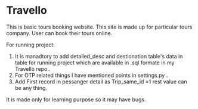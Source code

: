 # Travello
This is basic tours booking website. This site is made up for particular tours company.
User can book their tours online.

For running project:
1. It is manadtory to add detailed_desc and destionation table's data in table for running project which are available in .sql formate in my Travello repo..
2. For OTP related things I have mentioned points in settings.py .
3. Add First record in pessanger detail as Trip_same_id =1 rest value can be any thing.

It is made only for learning purpose so it may have bugs.


